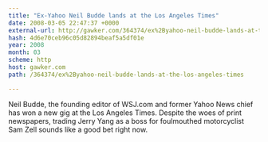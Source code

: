 ```yaml
---
title: "Ex-Yahoo Neil Budde lands at the Los Angeles Times"
date: 2008-03-05 22:47:37 +0000
external-url: http://gawker.com/364374/ex%2Byahoo-neil-budde-lands-at-the-los-angeles-times
hash: 4d6e70ceb96c05d82894beaf5a5df01e
year: 2008
month: 03
scheme: http
host: gawker.com
path: /364374/ex%2Byahoo-neil-budde-lands-at-the-los-angeles-times

---
```


Neil Budde, the founding editor of WSJ.com and former Yahoo News chief has won a new gig at the Los Angeles Times. Despite the woes of print newspapers, trading Jerry Yang as a boss for foulmouthed motorcyclist Sam Zell sounds like a good bet right now.
